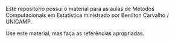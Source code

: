 Este repositório possui o material para as aulas de Métodos Computacionais em Estatística ministrado por Benilton Carvalho / UNICAMP.

Use este material, mas faça as referências apropriadas.

